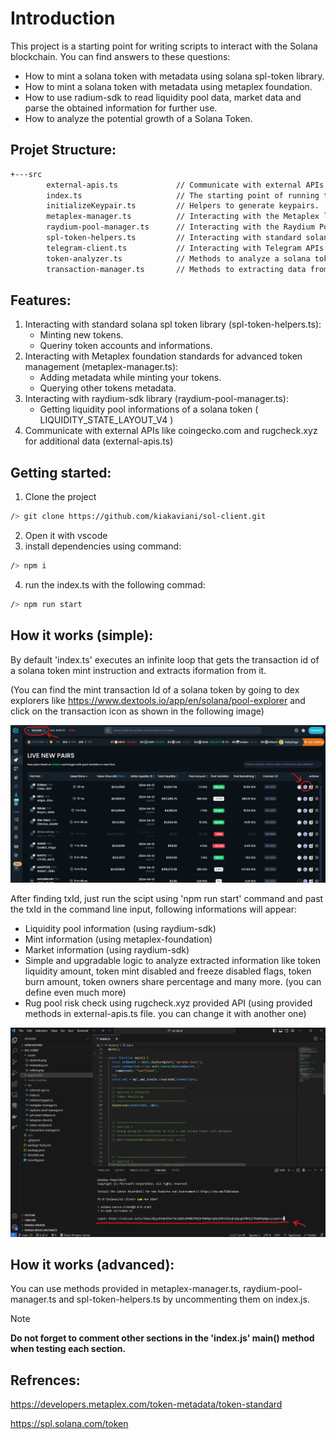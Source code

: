 # Introduction

This project is a starting point for writing scripts to interact with the Solana blockchain. 
You can find answers to these questions:
- How to mint a solana token with metadata using solana spl-token library.
- How to mint a solana token with metadata using metaplex foundation.
- How to use radium-sdk to read liquidity pool data, market data and parse the obtained information for further use.
- How to analyze the potential growth of a Solana Token.
## Projet Structure:
```bash
+---src
        external-apis.ts             // Communicate with external APIs like coingecko.com
        index.ts                     // The starting point of running the project
        initializeKeypair.ts         // Helpers to generate keypairs.
        metaplex-manager.ts          // Interacting with the Metaplex library.
        raydium-pool-manager.ts      // Interacting with the Raydium Pool.
        spl-token-helpers.ts         // Interacting with standard solana spl token library.
        telegram-client.ts           // Interacting with Telegram APIs.
        token-analyzer.ts            // Methods to analyze a solana token trust level.
        transaction-manager.ts       // Methods to extracting data from transactions.
```
## Features:
1. Interacting with standard solana spl token library (spl-token-helpers.ts):
   - Minting new tokens.
   - Queriny token accounts and informations.
2. Interacting with Metaplex foundation standards for advanced token management (metaplex-manager.ts):
   - Adding metadata while minting your tokens.
   - Querying other tokens metadata.
3. Interacting with raydium-sdk library (raydium-pool-manager.ts):
   - Getting liquidity pool informations of a solana token ( LIQUIDITY_STATE_LAYOUT_V4 )
4. Communicate with external APIs like coingecko.com and rugcheck.xyz for additional data (external-apis.ts)
## Getting started:
1. Clone the project
```bash
/> git clone https://github.com/kiakaviani/sol-client.git
```
2. Open it with vscode
3. install dependencies using command:
```bash
/> npm i
```
4. run the index.ts with the following commad:
```bash
/> npm run start
```
## How it works (simple):
By default 'index.ts' executes an infinite loop that gets the transaction id of a solana token mint instruction and extracts iformation from it.

(You can find the mint transaction Id of a solana token by going to dex explorers like https://www.dextools.io/app/en/solana/pool-explorer and click on the transaction icon as shown in the following image)

![Screenshot of dextool.io](https://github.com/kiakaviani/sol-client/blob/main/assets/dextools.png)

After finding txId, just run the scipt using 'npm run start' command and past the txId in the command line input, following informations will appear:
  - Liquidity pool information (using raydium-sdk)
  - Mint information (using metaplex-foundation)
  - Market information (using raydium-sdk)
  - Simple and upgradable logic to analyze extracted information like token liquidity amount, token mint disabled and freeze disabled flags, token burn amount, token owners share percentage and many more. (you can define even much more)
  - Rug pool risk check using rugcheck.xyz provided API (using provided methods in external-apis.ts file. you can change it with another one)

![Screenshot of dextool.io](https://github.com/kiakaviani/sol-client/blob/main/assets/vscode.png)


## How it works (advanced):
You can use methods provided in metaplex-manager.ts, raydium-pool-manager.ts and spl-token-helpers.ts by uncommenting them on index.js.
> [!NOTE]
> **Do not forget to comment other sections in the 'index.js' main() method when testing each section.**


## Refrences:
https://developers.metaplex.com/token-metadata/token-standard

https://spl.solana.com/token

